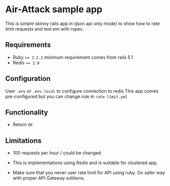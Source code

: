 # Air-Attack sample app

This is simple skinny rails app in (json api only mode) to show how to rate limit requests and test em with rspec.

## Requirements

* Ruby `>= 2.2.2` minimum requirement comes from rails 5.1
* Redis `>= 2.0`

## Configuration

User `.env` or `.env.local` to configure connection to redis
This app comes pre-configured but you can change rule in `rate-limit.yml`

## Functionality

* Return `OK`

## Limitations

* 100 requests per hour / could be changed

* This is implementations using Redis and is suitable for clustered app.
* Make sure that you never user rate limit for API using ruby. Go safer way with proper API Gateway solitions.
